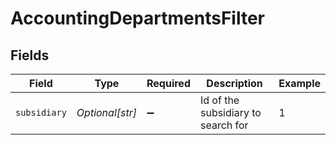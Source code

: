 # AccountingDepartmentsFilter


## Fields

| Field                              | Type                               | Required                           | Description                        | Example                            |
| ---------------------------------- | ---------------------------------- | ---------------------------------- | ---------------------------------- | ---------------------------------- |
| `subsidiary`                       | *Optional[str]*                    | :heavy_minus_sign:                 | Id of the subsidiary to search for | 1                                  |